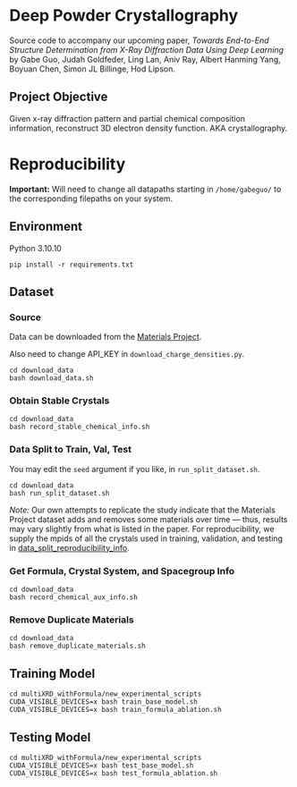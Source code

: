 # Deep Powder Crystallography
Source code to accompany our upcoming paper, *Towards End-to-End Structure Determination from X-Ray Diffraction Data Using Deep Learning* by Gabe Guo, Judah Goldfeder, Ling Lan, Aniv Ray, Albert Hanming Yang, Boyuan Chen, Simon JL Billinge, Hod Lipson.

## Project Objective
Given x-ray diffraction pattern and partial chemical composition information, reconstruct 3D electron density function. AKA crystallography.

# Reproducibility

**Important:** Will need to change all datapaths starting in `/home/gabeguo/` to the corresponding filepaths on your system.

## Environment
Python 3.10.10
```
pip install -r requirements.txt
```

## Dataset

### Source
Data can be downloaded from the [Materials Project](https://next-gen.materialsproject.org/materials).

Also need to change API_KEY in `download_charge_densities.py`.
```
cd download_data
bash download_data.sh
```

### Obtain Stable Crystals
```
cd download_data
bash record_stable_chemical_info.sh
```

### Data Split to Train, Val, Test
You may edit the `seed` argument if you like, in `run_split_dataset.sh`.
```
cd download_data
bash run_split_dataset.sh
```

*Note:* Our own attempts to replicate the study indicate that the Materials Project dataset adds and removes some materials over time &mdash; thus, results may vary slightly from what is listed in the paper. For reproducibility, we supply the mpids of all the crystals used in training, validation, and testing in [data_split_reproducibility_info](data_split_reproducibility_info). 

### Get Formula, Crystal System, and Spacegroup Info
```
cd download_data
bash record_chemical_aux_info.sh
```

### Remove Duplicate Materials
```
cd download_data
bash remove_duplicate_materials.sh
```

## Training Model
```
cd multiXRD_withFormula/new_experimental_scripts
CUDA_VISIBLE_DEVICES=x bash train_base_model.sh
CUDA_VISIBLE_DEVICES=x bash train_formula_ablation.sh
```

## Testing Model
```
cd multiXRD_withFormula/new_experimental_scripts
CUDA_VISIBLE_DEVICES=x bash test_base_model.sh
CUDA_VISIBLE_DEVICES=x bash test_formula_ablation.sh
```

